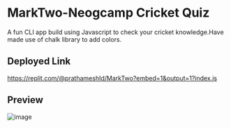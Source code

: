# MarkTwo-Neogcamp Cricket Quiz
A fun CLI app build using Javascript to check your cricket knowledge.Have made use of chalk library to add colors.

## Deployed Link
https://replit.com/@prathameshId/MarkTwo?embed=1&output=1?index.js

## Preview 
![image](https://user-images.githubusercontent.com/87566298/188274024-ee8abbad-17f5-453f-a366-37348115b131.png)
